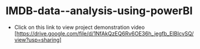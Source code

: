# IMDB-data--analysis-using-powerBI
- Click on this link to view project demonstration video [https://drive.google.com/file/d/1NfAkQzEQ6Rv6OE36h_jegfb_EIBIcvSQ/view?usp=sharing]
  
